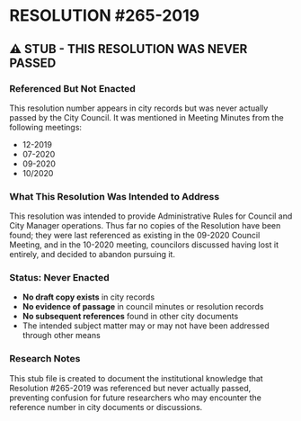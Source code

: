 # RESOLUTION #265-2019

## ⚠️ **STUB - THIS RESOLUTION WAS NEVER PASSED**

### Referenced But Not Enacted

This resolution number appears in city records but was never actually passed by the City Council. It was mentioned in Meeting Minutes from the following meetings:

- 12-2019
- 07-2020
- 09-2020
- 10/2020

### What This Resolution Was Intended to Address

This resolution was intended to provide Administrative Rules for Council and City Manager operations. Thus far no copies of the Resolution have been found; they were last referenced as existing in the 09-2020 Council Meeting, and in the 10-2020 meeting, councilors discussed having lost it entirely, and decided to abandon pursuing it.

### Status: Never Enacted

- **No draft copy exists** in city records
- **No evidence of passage** in council minutes or resolution records
- **No subsequent references** found in other city documents
- The intended subject matter may or may not have been addressed through other means

### Research Notes

This stub file is created to document the institutional knowledge that Resolution #265-2019 was referenced but never actually passed, preventing confusion for future researchers who may encounter the reference number in city documents or discussions.
